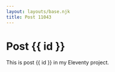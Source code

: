 ```yaml
---
layout: layouts/base.njk
title: Post 11043
---
```


# Post {{ id }}

This is post {{ id }} in my Eleventy project.
